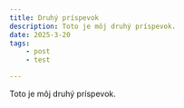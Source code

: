 ```yaml
---
title: Druhý príspevok
description: Toto je môj druhý príspevok.
date: 2025-3-20
tags:
    - post
    - test

---
```


Toto je môj druhý príspevok.

